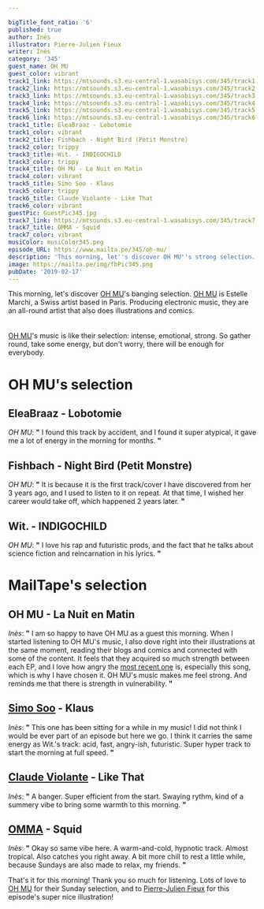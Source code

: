 ```yaml
---

bigTitle_font_ratio: '6'
published: true
author: Inès
illustrator: Pierre-Julien Fieux
writer: Inès
category: '345'
guest_name: OH MU
guest_color: vibrant
track1_link: https://mtsounds.s3.eu-central-1.wasabisys.com/345/track1.mp3
track2_link: https://mtsounds.s3.eu-central-1.wasabisys.com/345/track2.mp3
track3_link: https://mtsounds.s3.eu-central-1.wasabisys.com/345/track3.mp3
track4_link: https://mtsounds.s3.eu-central-1.wasabisys.com/345/track4.mp3
track5_link: https://mtsounds.s3.eu-central-1.wasabisys.com/345/track5.mp3
track6_link: https://mtsounds.s3.eu-central-1.wasabisys.com/345/track6.mp3
track1_title: EleaBraaz - Lobotomie
track1_color: vibrant
track2_title: Fishbach - Night Bird (Petit Monstre)
track2_color: trippy
track3_title: Wit. - INDIGOCHILD
track3_color: trippy
track4_title: OH MU - La Nuit en Matin
track4_color: vibrant
track5_title: Simo Soo - Klaus
track5_color: trippy
track6_title: Claude Violante - Like That
track6_color: vibrant
guestPic: GuestPic345.jpg
track7_link: https://mtsounds.s3.eu-central-1.wasabisys.com/345/track7.mp3
track7_title: OMMA - Squid
track7_color: vibrant
musiColor: musiColor345.png
episode_URL: https://www.mailta.pe/345/oh-mu/
description: 'This morning, let''s discover OH MU''s strong selection. OH MU produces electronic music, and they are an all-round artist that also does illustrations and comics.  OH MU''s music is like their selection: intense, emotional, strong. So gather round, take some energy, but don''t worry, there will be enough for everybody.'
image: https://mailta.pe/img/fbPic345.png
pubDate: '2019-02-17'
---
```

This morning, let's discover [OH MU](https://www.facebook.com/ohmuuuu/)'s banging selection. [OH MU](https://www.facebook.com/ohmuuuu/) is Estelle Marchi, a Swiss artist based in Paris. Producing electronic music, they are an all-round artist that also does illustrations and comics.  
<br><br>
[OH MU](https://www.facebook.com/ohmuuuu/)'s music is like their selection: intense, emotional, strong. So gather round, take some energy, but don't worry, there will be enough for everybody. 


 
# OH MU's selection

## EleaBraaz - Lobotomie
_OH MU_: **"** I found this track by accident, and I found it super atypical, it gave me a lot of energy in the morning for months. **"** 

## Fishbach - Night Bird (Petit Monstre)
_OH MU_: **"** It is because it is the first track/cover I have discovered from her 3 years ago, and I used to listen to it on repeat. At that time, I wished her career would take off, which happened 2 years later. **"** 

## Wit. - INDIGOCHILD
_OH MU_: **"** I love his rap and futuristic prods, and the fact that he talks about science fiction and reincarnation in his lyrics. **"**  


# MailTape's selection

## OH MU - La Nuit en Matin 
_Inès_: **"** I am so happy to have OH MU as a guest this morning. When I started listening to OH MU's music, I also dove right into their illustrations at the same moment, reading their blogs and comics and connected with some of the content. It feels that they acquired so much strength between each EP, and I love how angry the [most recent one](https://ohmu.bandcamp.com/album/oh-mu) is, especially this song, which is why I have chosen it. OH MU's music makes me feel strong. And reminds me that there is strength in vulnerability. **"** 

## [Simo Soo](https://www.facebook.com/simosoo/) - Klaus 
_Inès_: **"** This one has been sitting for a while in my music! I did not think I would be ever part of an episode but here we go. I think it carries the same energy as Wit.'s track: acid, fast, angry-ish, futuristic. Super hyper track to start the morning at full speed. **"** 

## [Claude Violante](https://www.facebook.com/ClaudeViolante/) - Like That
_Inès_: **"** A banger. Super efficient from the start. Swaying rythm, kind of a summery vibe to bring some warmth to this morning. **"** 

## [OMMA](https://www.facebook.com/ommamoscow/) - Squid
_Inès_: **"** Okay so same vibe here. A warm-and-cold, hypnotic track. Almost tropical. Also catches you right away. A bit more chill to rest a little while, because Sundays are also made to relax, my friends. **"** 


That's it for this morning! Thank you so much for listening. Lots of love to [OH MU](https://www.facebook.com/ohmuuuu/) for their Sunday selection, and to [Pierre-Julien Fieux](https://pierrejulienfieux.com/) for this episode's super nice illustration!
